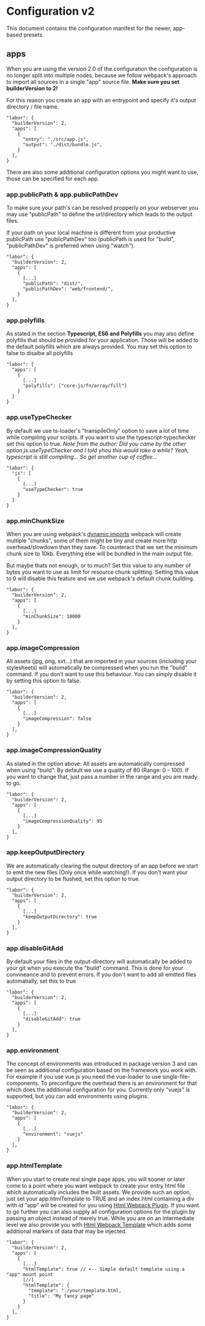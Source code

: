 # Configuration v2
This document contains the configuration manifest for the newer, app-based presets.

## apps
When you are using the version 2.0 of the configuration the configuration 
is no longer split into multiple nodes, because we follow webpack's approach to 
import all sources in a single "app" source file. 
**Make sure you set builderVersion to 2!**

For this reason you create an app with an entrypoint and specify it's output 
directory / file name. 
```
"labor": {
  "builderVersion": 2,
  "apps": [
    {
      "entry": "./src/app.js",
      "output": "./dist/bundle.js",
    }
  ],
}
```
There are also some additional configuration options you might want to use,
those can be specified for each app.

### app.publicPath & app.publicPathDev
To make sure your path's can be resolved propperly on your webserver you may use 
"publicPath" to define the url/directory which leads to the output files. 

If your path on your local machine is different from your productive publicPath 
use "publicPathDev" too (publicPath is used for "build", 
"publicPathDev" is preferred when using "watch").
```
"labor": {
  "builderVersion": 2,
  "apps": [
    {
      [...]
      "publicPath": "dist/",
      "publicPathDev": "web/frontend/",
    }
  ],
}
```

### app.polyfills
As stated in the section **Typescript, ES6 and Polyfills** you
may also define polyfills that should be provided for your application. Those
will be added to the default polyfills which are always provided.
You may set this option to false to disalbe all polyfills
```
"labor": {
  "apps": [
    {
      [...]
      "polyfills": ["core-js/fn/array/fill"]
    }
  ]
}
```

### app.useTypeChecker
By default we use ts-loader's "transpileOnly" option
to save a lot of time while compiling your scripts. If you want to use
the typescript-typechecker set this option to true. *Note from the author: 
Did you came by the other option js.useTypeChecker and I told yhou this would take a
while? Yeah, typescript is still compiling... So get another cup of coffee...*
```
"labor": {
  "js": [
    {
      [...]
      "useTypeChecker": true
    }
  ]
}
```

### app.minChunkSize
When you are using webpack's [dynamic imports](https://webpack.js.org/guides/code-splitting/)
webpack will create multiple "chunks", some of them might be tiny and create more
http overhead/slowdown than they save. To counteract that we set the minimum chunk size to 10kb.
Everything else will be bundled in the main output file.

But maybe thats not enough, or to much? Set this value to any number of bytes
you want to use as limit for resource chunk splitting. Setting this value to 0 
will disable this feature and we use webpack's default chunk building.
```
"labor": {
  "builderVersion": 2,
  "apps": [
    {
      [...]
      "minChunkSize": 10000
    }
  ],
}
```

### app.imageCompression
All assets (jpg, png, svt...) that are imported in your sources (including your stylesheets) will automatically be compressed
when you run the "build" command. If you don't want to use this behaviour. You can simply disable it by setting this option to false.
```
"labor": {
  "builderVersion": 2,
  "apps": [
    {
      [...]
      "imageCompression": false
    }
  ],
}
```

### app.imageCompressionQuality
As stated in the option above: All assets are automatically compressed when using "build". By default we use a quality of 80 (Range: 0 - 100).
If you want to change that, just pass a number in the range and you are ready to go.
```
"labor": {
  "builderVersion": 2,
  "apps": [
    {
      [...]
      "imageCompressionQuality": 95
    }
  ],
}
```

### app.keepOutputDirectory
We are automatically clearing the output directory of an app before we start to emit the new files (Only once while watching!).
If you don't want your output directory to be flushed, set this option to true.
```
"labor": {
  "builderVersion": 2,
  "apps": [
    {
      [...]
      "keepOutputDirectory": true
    }
  ],
}
```

### app.disableGitAdd
By default your files in the output-directory will automatically be added to your git when you execute the "build" command. 
This is done for your convineance and to prevent errors. If you don't want to add all emitted files automatially, set this to true
```
"labor": {
  "builderVersion": 2,
  "apps": [
    {
      [...]
      "disableGitAdd": true
    }
  ],
}
```

### app.environment
The concept of environments was introduced in package version 3 and can be seen as additional configuration based on the framework you work with.
For example if you use vue.js you need the vue-loader to use single-file-components. To preconfigure the overhead there is an environment for that
which does the additional configuration for you.
Currently only "vuejs" is supported, but you can add environments using plugins.
```
"labor": {
  "builderVersion": 2,
  "apps": [
    {
      [...]
      "environment": "vuejs"
    }
  ],
}
```

### app.htmlTemplate
When you start to create real single page apps, you will sooner or later come to a point
where you want webpack to create your entry html file which automatically includes the built assets.
We provide such an option, just set your app.htmlTemplate to TRUE and an index.html containing a
div with id "app" will be created for you using [Html Webpack Plugin](https://github.com/jantimon/html-webpack-plugin).
If you want to go further you can also supply all configuration options for the plugin by passing an object instead of merely true.
While you are on an intermediate level we also provide you with [Html Webpack Template](https://www.npmjs.com/package/html-webpack-template)
which adds some additional markers of data that may be injected.  
```
"labor": {
  "builderVersion": 2,
  "apps": [
    {
      [...]
      "htmlTemplate": true // <-- Simple default template using a "app" mount point
      [//]
      "htmlTemplate": {
      	"template": "./your/template.html,
      	"title": "My fancy page"
      }
    }
  ],
}
```